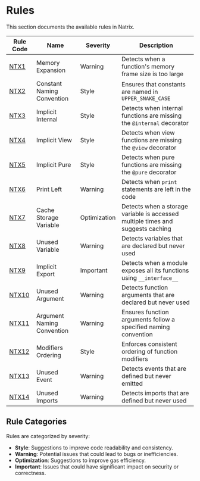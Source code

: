 # Rules

This section documents the available rules in Natrix.

| Rule Code | Name | Severity | Description |
|-----------|------|----------|-------------|
| [NTX1](memory-expansion.md) | Memory Expansion | Warning | Detects when a function's memory frame size is too large |
| [NTX2](constant-naming.md) | Constant Naming Convention | Style | Ensures that constants are named in `UPPER_SNAKE_CASE` |
| [NTX3](implicit-internal.md) | Implicit Internal | Style | Detects when internal functions are missing the `@internal` decorator |
| [NTX4](implicit-view.md) | Implicit View | Style | Detects when view functions are missing the `@view` decorator |
| [NTX5](implicit-pure.md) | Implicit Pure | Style | Detects when pure functions are missing the `@pure` decorator |
| [NTX6](print-left.md) | Print Left | Warning | Detects when `print` statements are left in the code |
| [NTX7](storage-caching.md) | Cache Storage Variable | Optimization | Detects when a storage variable is accessed multiple times and suggests caching |
| [NTX8](unused-variable.md) | Unused Variable | Warning | Detects variables that are declared but never used |
| [NTX9](implicit-export.md) | Implicit Export | Important | Detects when a module exposes all its functions using `__interface__` |
| [NTX10](unused-argument.md) | Unused Argument | Warning | Detects function arguments that are declared but never used |
| [NTX11](argument-naming.md) | Argument Naming Convention | Warning | Ensures function arguments follow a specified naming convention |
| [NTX12](modifiers-ordering.md) | Modifiers Ordering | Style | Enforces consistent ordering of function modifiers |
| [NTX13](unused-event.md) | Unused Event | Warning | Detects events that are defined but never emitted |
| [NTX14](unused-imports.md) | Unused Imports | Warning | Detects imports that are defined but never used |

## Rule Categories

Rules are categorized by severity:

* **Style**: Suggestions to improve code readability and consistency.
* **Warning**: Potential issues that could lead to bugs or inefficiencies.
* **Optimization**: Suggestions to improve gas efficiency.
* **Important**: Issues that could have significant impact on security or correctness.
